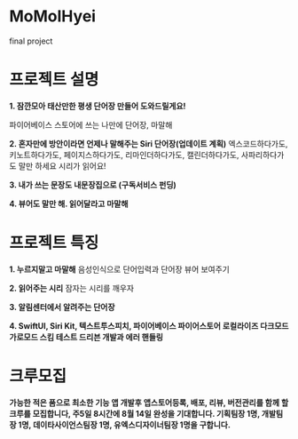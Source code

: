 # MoMolHyei
final project 
# **프로젝트 설명**

**1. 잠깐모아 태산만한 평생 단어장 만들어 도와드릴게요!**

  파이어베이스 스토어에 쓰는 나만에 단어장, 마말해

**2. 혼자만에 방안이라면 언제나 말해주는 Siri 단어장(업데이트 계획)**
  엑스코드하다가도, 키노트하다가도, 페이지스하다가도, 리마인더하다가도, 캘린더하다가도, 사파리하다가도 말만 하세요 시리가 읽어요!

**3. 내가 쓰는 문장도 내문장집으로 (구독서비스 펀딩)**


**4. 뷰어도 말만 해. 읽어달라고 마말해**


# **프로젝트 특징**

**1. 누르지말고 마말해**
  음성인식으로 단어입력과 단어장 뷰어 보여주기

**2. 읽어주는 시리**
  잠자는 시리를 깨우자

**3. 알림센터에서 알려주는 단어장**

**4. SwiftUI, Siri Kit, 텍스트투스피치, 파이어베이스 파이어스토어 로컬라이즈 다크모드 가로모드 스킴 테스트 드리븐 개발과 에러 핸들링**

# **크루모집**

**가능한 적은 품으로 최소한 기능 앱 개발후 앱스토어등록, 배포, 리뷰, 버전관리를 함께 할 크루를 모집합니다, 주5일 8시간에 8월 14일 완성을 기대합니다. 기획팀장 1명, 개발팀장 1명, 데이타사이언스팀장 1명, 유엑스디자이너팀장 1명을 구합니다.**
